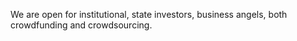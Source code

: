 We are open for institutional, state investors, business angels, both crowdfunding and crowdsourcing.
